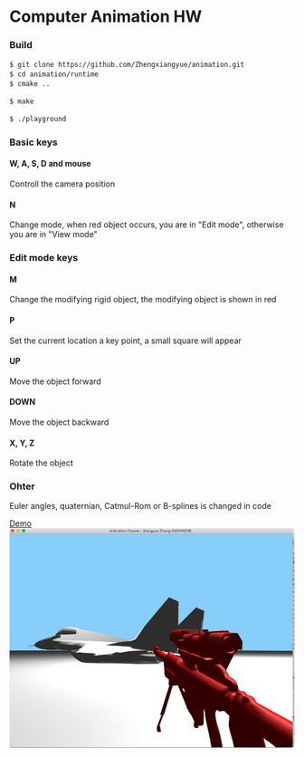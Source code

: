 # Computer Animation HW

### Build

```bash
$ git clone https://github.com/Zhengxiangyue/animation.git
$ cd animation/runtime
$ cmake ..
```

```bash
$ make
```

```bash
$ ./playground
```

### Basic keys

#### W, A, S, D and mouse

Controll the camera position

#### N

Change mode, when red object occurs, you are in "Edit mode", otherwise you are in "View mode"

### Edit mode keys

#### M

 Change the modifying rigid object, the modifying object is shown in red

#### P

Set the current location a key point, a small square will appear

#### UP

Move the object forward

#### DOWN

Move the object backward

#### X, Y, Z 

Rotate the object 

### Ohter

Euler angles, quaternian, Catmul-Rom or B-splines is changed in code

[Demo](https://zhengxiangyue.github.io/animation/) 
![readme](./static/readme.png)
